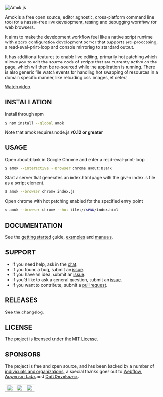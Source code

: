 ![Amok.js](https://cdn.rawgit.com/amokjs/media/master/banner.svg)

Amok is a free open source, editor agnostic, cross-platform command line
tool for a hassle-free live development, testing and debugging workflow for web browsers.

It aims to make the development workflow feel like a native script runtime with a zero configuration development server that supports pre-processing, a read-eval-print-loop and console mirroring to standard output.

It has additional features to enable live editing, primarily hot patching which allows you to edit the source code of scripts that are currently active on the page, which will then be re-sourced while the application is running. There is also generic file watch events for handling hot swapping of resources in a domain specific manner, like reloading css, images, et cetera.

[Watch video](http://www.youtube.com/watch?v=gOC2yQFsnnE).

## INSTALLATION

Install through npm

```sh
$ npm install --global amok
```

Note that amok requires node.js **v0.12 or greater**

## USAGE

Open about:blank in Google Chrome and enter a read-eval-print-loop

```sh
$ amok --interactive --browser chrome about:blank
```

Start a server that generates an index.html page with the given index.js file as a script element.

```sh
$ amok --browser chrome index.js
```

Open chrome with hot patching enabled for the specified entry point

```sh
$ amok --browser chrome --hot file://$PWD/index.html
```

## DOCUMENTATION

See the [getting started](getting_started.md) guide, [examples](example/readme.md) and [manuals](man/readme.md).

## SUPPORT

* If you need help, ask in the [chat](http://gitter.im/caspervonb/amok).
* If you found a bug, submit an [issue](https://github.com/caspervonb/amok/issues).
* If you have an idea, submit an [issue](https://github.com/caspervonb/amok/issues).
* If you’d like to ask a general question, submit an [issue](https://github.com/caspervonb/amok/issues).
* If you want to contribute, submit a [pull request](https://github.com/caspervonb/amok/pulls).

## RELEASES

[See the changelog](changelog.md).

## LICENSE

The project is licensed under the [MIT License](license.md).

## SPONSORS

The project is free and open source, and has been backed by a number of
[individuals and organizations](backers.md), a special thanks goes out to
[Webflow](http://webflow.com), [Apperson Labs](http://appersonlabs.com) and
[Daft Developers](http://daftdevelopers.com).

<table>
  <tr>
    <th><img src="https://cloud.githubusercontent.com/assets/157787/8017972/6413d068-0c39-11e5-9b14-bbc9057976d1.png"/></th>
    <th><img src="https://cloud.githubusercontent.com/assets/157787/8017971/64134d6e-0c39-11e5-8acf-ec2049345265.png"/></th>
    <th><img src="https://cloud.githubusercontent.com/assets/157787/8017975/7e9595ac-0c39-11e5-9d71-a6fd34e821f0.png"/></th>
  </tr>
</table>

